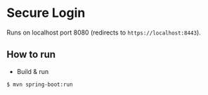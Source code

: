 # Secure Login
Runs on localhost port 8080 (redirects to `https://localhost:8443`).

## How to run
 - Build & run
```
$ mvn spring-boot:run
```